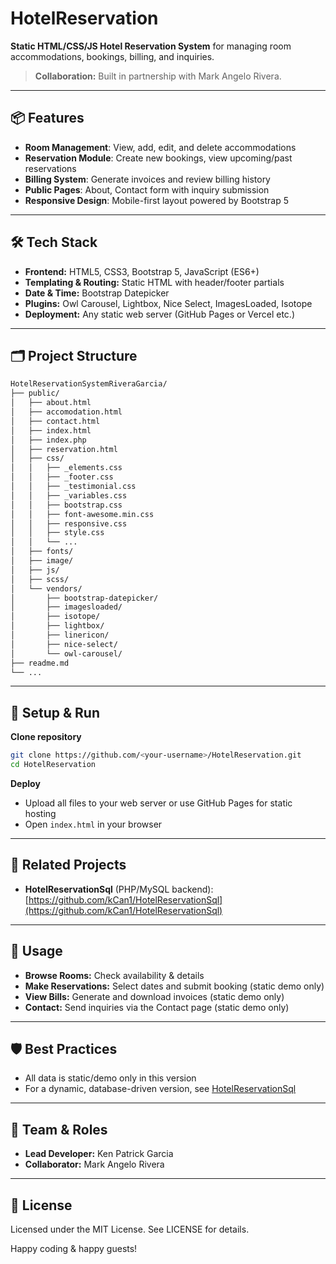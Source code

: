 # HotelReservation

**Static HTML/CSS/JS Hotel Reservation System** for managing room accommodations, bookings, billing, and inquiries.

> **Collaboration:** Built in partnership with Mark Angelo Rivera.

---

## 📦 Features

- **Room Management**: View, add, edit, and delete accommodations
- **Reservation Module**: Create new bookings, view upcoming/past reservations
- **Billing System**: Generate invoices and review billing history
- **Public Pages**: About, Contact form with inquiry submission
- **Responsive Design**: Mobile-first layout powered by Bootstrap 5

---

## 🛠️ Tech Stack

- **Frontend:** HTML5, CSS3, Bootstrap 5, JavaScript (ES6+)
- **Templating & Routing:** Static HTML with header/footer partials
- **Date & Time:** Bootstrap Datepicker
- **Plugins:** Owl Carousel, Lightbox, Nice Select, ImagesLoaded, Isotope
- **Deployment:** Any static web server (GitHub Pages or Vercel etc.)

---

## 🗂️ Project Structure

```bash
HotelReservationSystemRiveraGarcia/
├── public/
│   ├── about.html
│   ├── accomodation.html
│   ├── contact.html
│   ├── index.html
│   ├── index.php
│   ├── reservation.html
│   ├── css/
│   │   ├── _elements.css
│   │   ├── _footer.css
│   │   ├── _testimonial.css
│   │   ├── _variables.css
│   │   ├── bootstrap.css
│   │   ├── font-awesome.min.css
│   │   ├── responsive.css
│   │   ├── style.css
│   │   └── ...
│   ├── fonts/
│   ├── image/
│   ├── js/
│   ├── scss/
│   └── vendors/
│       ├── bootstrap-datepicker/
│       ├── imagesloaded/
│       ├── isotope/
│       ├── lightbox/
│       ├── linericon/
│       ├── nice-select/
│       └── owl-carousel/
├── readme.md
└── ...
```

---

## 🚀 Setup & Run

**Clone repository**

```bash
git clone https://github.com/<your-username>/HotelReservation.git
cd HotelReservation
```

**Deploy**

- Upload all files to your web server or use GitHub Pages for static hosting
- Open `index.html` in your browser

---

## 🔗 Related Projects

- **HotelReservationSql** (PHP/MySQL backend): [https://github.com/kCan1/HotelReservationSql](https://github.com/kCan1/HotelReservationSql)

---

## 🔧 Usage

- **Browse Rooms:** Check availability & details
- **Make Reservations:** Select dates and submit booking (static demo only)
- **View Bills:** Generate and download invoices (static demo only)
- **Contact:** Send inquiries via the Contact page (static demo only)

---

## 🛡️ Best Practices

- All data is static/demo only in this version
- For a dynamic, database-driven version, see [HotelReservationSql](https://github.com/kCan1/HotelReservationSql)

---

## 👥 Team & Roles

- **Lead Developer:** Ken Patrick Garcia
- **Collaborator:** Mark Angelo Rivera

---

## 📄 License

Licensed under the MIT License. See LICENSE for details.

Happy coding & happy guests!
